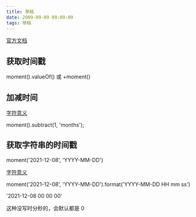 ```yaml
---
title: 草稿
date: 2009-09-09 09:09:09
tags: 草稿
---
```


[官方文档](https://momentjs.com/docs/#/get-set/date/)

## 获取时间戳

moment().valueOf() 或 +moment()

## 加减时间

[字符意义](https://momentjs.com/docs/#/manipulating/add/)

moment().subtract(1, 'months');

## 获取字符串的时间戳

moment('2021-12-08', 'YYYY-MM-DD')

[字符意义](https://momentjs.com/docs/#/parsing/string-format/)

moment('2021-12-08', 'YYYY-MM-DD').format('YYYY-MM-DD HH mm ss')

'2021-12-08 00 00 00'

这种没写时分秒的，会默认都是 0
